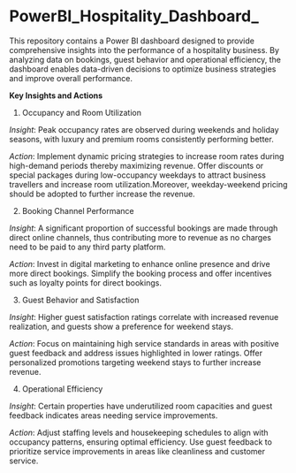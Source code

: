 # PowerBI_Hospitality_Dashboard_

This repository contains a Power BI dashboard designed to provide comprehensive insights into the performance of a hospitality business. By analyzing data on bookings, guest behavior and operational efficiency, the dashboard enables data-driven decisions to optimize business strategies and improve overall performance.

**Key Insights and Actions**
1. Occupancy and Room Utilization

_Insight_: Peak occupancy rates are observed during weekends and holiday seasons, with luxury and premium rooms consistently performing better.

_Action_: Implement dynamic pricing strategies to increase room rates during high-demand periods thereby maximizing revenue. Offer discounts or special packages during low-occupancy weekdays to attract business travellers and increase room utilization.Moreover, weekday-weekend pricing should be adopted to further increase the revenue.

2. Booking Channel Performance

_Insight_: A significant proportion of successful bookings are made through direct online channels, thus contributing more to revenue as no charges need to be paid to any third party platform.

_Action_: Invest in digital marketing to enhance online presence and drive more direct bookings. Simplify the booking process and offer incentives such as loyalty points for direct bookings. 

3. Guest Behavior and Satisfaction

_Insight_: Higher guest satisfaction ratings correlate with increased revenue realization, and guests show a preference for weekend stays.

_Action_: Focus on maintaining high service standards in areas with positive guest feedback and address issues highlighted in lower ratings. Offer personalized promotions targeting weekend stays to further increase revenue.

4. Operational Efficiency

_Insight_: Certain properties have underutilized room capacities and guest feedback indicates areas needing service improvements.

_Action_: Adjust staffing levels and housekeeping schedules to align with occupancy patterns, ensuring optimal efficiency. Use guest feedback to prioritize service improvements in areas like cleanliness and customer service.

